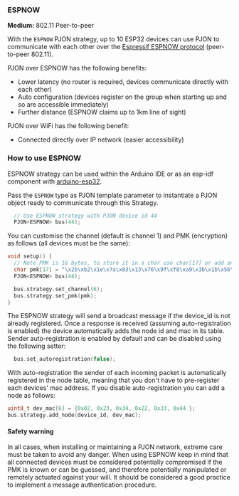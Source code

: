 ### ESPNOW

**Medium:** 802.11 Peer-to-peer

With the `ESPNOW` PJON strategy, up to 10 ESP32 devices can use PJON to communicate with each other over
the [Espressif ESPNOW protocol](https://www.espressif.com/en/products/software/esp-now/overview) (peer-to-peer 802.11).

PJON over ESPNOW has the following benefits:
* Lower latency (no router is required, devices communicate directly with each other)
* Auto configuration (devices register on the group when starting up and so are accessible immediately)
* Further distance (ESPNOW claims up to 1km line of sight)

PJON over WiFi has the following benefit:
* Connected directly over IP network (easier accessibility)

### How to use ESPNOW
ESPNOW strategy can be used within the Arduino IDE or as an esp-idf component with [arduino-esp32](https://github.com/espressif/arduino-esp32).

Pass the `ESPNOW` type as PJON template parameter to instantiate a
PJON object ready to communicate through this Strategy.

```cpp  
  // Use ESPNOW strategy with PJON device id 44
  PJON<ESPNOW> bus(44);
```

You can customise the channel (default is channel 1) and PMK (encryption) as follows (all devices must be the same):
```cpp
void setup() {
  // Note PMK is 16 bytes, to store it in a char use char[17] or add an extra byte for the null terminator
  char pmk[17] = "\x2b\xb2\x1e\x7a\x83\x13\x76\x9f\xf8\xa9\x3b\x1b\x5b\x52\xd0\x70";
  PJON<ESPNOW> bus(44);

  bus.strategy.set_channel(6);
  bus.strategy.set_pmk(pmk);
}
```

The ESPNOW strategy will send a broadcast message if the device_id is not already registered. Once a response is received (assuming auto-registration is enabled) the device automatically adds the node id and mac in its table. Sender auto-registration is enabled by default and can be disabled using the following setter:

```cpp
  bus.set_autoregistration(false);
```

With auto-registration the sender of each incoming packet is automatically registered in the node table, meaning that you don't have to pre-register each devices' mac address. If you disable auto-registration you can add a node as follows:

```cpp
uint8_t dev_mac[6] = {0x02, 0x23, 0x34, 0x22, 0x33, 0x44 };
bus.strategy.add_node(device_id, dev_mac);
```

#### Safety warning
In all cases, when installing or maintaining a PJON network, extreme care must be taken to avoid any danger.
When using ESPNOW keep in mind that all connected devices must be considered potentially compromised if the PMK is known
or can be guessed, and therefore potentially manipulated or remotely actuated against your will. It should be considered
a good practice to implement a message authentication procedure.
